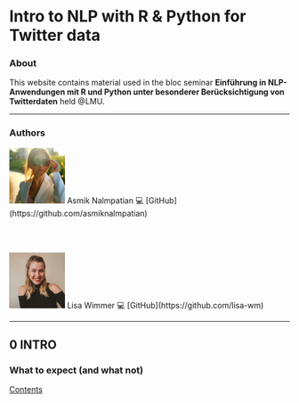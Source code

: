 # Intro to NLP with R & Python for Twitter data

### About

This website contains material used in the bloc seminar **Einführung in NLP-Anwendungen mit R und Python unter besonderer Berücksichtigung von Twitterdaten** held @LMU.

***

### Authors

<img src="figures/bild_asmik.jfif" width="100" height="100"> 
Asmik Nalmpatian 💻 [GitHub](https://github.com/asmiknalmpatian)

<br/><br/>

<img src="figures/bild_lisa.PNG" width="100" height="100"> 
Lisa Wimmer 💻 [GitHub](https://github.com/lisa-wm)

***

## **0 INTRO**

###  What to expect (and what not)

[Contents](pages/test.html)

